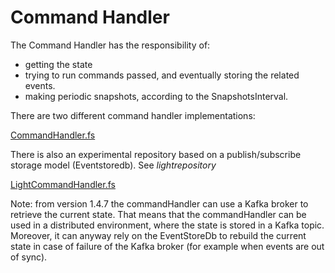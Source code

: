 # Command Handler
The Command Handler has the responsibility of:
- getting the state
- trying to run commands passed, and eventually storing the related events.
- making periodic snapshots, according to the SnapshotsInterval.

There are two different command handler implementations:


[CommandHandler.fs](https://github.com/tonyx/Sharpino/blob/main/Sharpino.Lib/CommandHandler.fs)


There is also an experimental repository based on a publish/subscribe storage model (Eventstoredb).
See _lightrepository_

[LightCommandHandler.fs](https://github.com/tonyx/Sharpino/blob/main/Sharpino.Lib/LightCommandHandler.fs)

Note: from version 1.4.7 the commandHandler can use a Kafka broker to retrieve the current state.
That means that the commandHandler can be used in a distributed environment, where the state is stored in a Kafka topic.
Moreover, it can anyway rely on the EventStoreDb to rebuild the current state in case of failure of the Kafka broker (for example when events are out of sync).